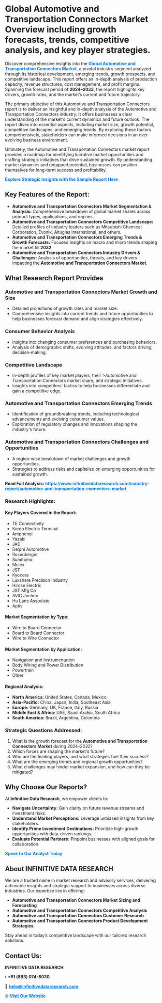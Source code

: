 <h1>Global Automotive and Transportation Connectors Market Overview including growth forecasts, trends, competitive analysis, and key player strategies.</h1>
<p>
Discover comprehensive insights into the 
<a href="https://www.infinitivedataresearch.com/industry-report/automotive-and-transportation-connectors-market" rel="dofollow" style="color: #007BFF; text-decoration: none;"><strong>Global Automotive and Transportation Connectors Market</strong></a>, a pivotal industry segment analyzed through its historical development, emerging trends, growth prospects, and competitive landscape. This report offers an in-depth analysis of production capacity, revenue structures, cost management, and profit margins. Spanning the forecast period of <strong>2024–2033</strong>, the report highlights key drivers, growth rates, and the market’s current and future trajectory.
</p>
<p>
The primary objective of this Automotive and Transportation Connectors report is to deliver an insightful and in-depth analysis of the Automotive and Transportation Connectors industry. It offers businesses a clear understanding of the market's current dynamics and future outlook. The report dives into essential aspects, including market size, growth potential, competitive landscapes, and emerging trends. By exploring these factors comprehensively, stakeholders can make informed decisions in an ever-evolving business environment.
</p>
<p>
Ultimately, the Automotive and Transportation Connectors market report provides a roadmap for identifying lucrative market opportunities and crafting strategic initiatives that drive sustained growth. By understanding market dynamics and untapped potential, businesses can position themselves for long-term success and profitability.
</p>
<p>
<a href="https://www.infinitivedataresearch.com/request-sample/reportId=106891" style="color: #007BFF; text-decoration: none;"><strong>Explore Strategic Insights with the Sample Report Here</strong></a>
</p>

<h2>Key Features of the Report:</h2>
<ul>
<li><strong>Automotive and Transportation Connectors Market Segmentation & Analysis:</strong> Comprehensive breakdown of global market shares across product types, applications, and regions.</li>
<li><strong>Automotive and Transportation Connectors Competitive Landscape:</strong> Detailed profiles of industry leaders such as Mitsubishi Chemical Corporation, Evonik, Altuglas International, and others.</li>
<li><strong>Automotive and Transportation Connectors Emerging Trends & Growth Forecasts:</strong> Focused insights on macro and micro trends shaping the market till <strong>2032</strong>.</li>
<li><strong>Automotive and Transportation Connectors Industry Drivers & Challenges:</strong> Analysis of opportunities, threats, and key drivers impacting the <strong>Automotive and Transportation Connectors Market</strong>.</li>
</ul>

<h2>What Research Report Provides</h2>
<h3>Automotive and Transportation Connectors Market Growth and Size</h3>
<ul>
<li>Detailed projections of growth rates and market size.</li>
<li>Comprehensive insights into current trends and future opportunities to help businesses forecast demand and align strategies effectively.</li>
</ul>

<h3>Consumer Behavior Analysis</h3>
<ul>
<li>Insights into changing consumer preferences and purchasing behaviors.</li>
<li>Analysis of demographic shifts, evolving attitudes, and factors driving decision-making.</li>
</ul>

<h3>Competitive Landscape</h3>
<ul>
<li>In-depth profiles of key market players, their >Automotive and Transportation Connectors market share, and strategic initiatives.</li>
<li>Insights into competitors' tactics to help businesses differentiate and gain a competitive edge.</li>
</ul>

<h3>Automotive and Transportation Connectors Emerging Trends</h3>
<ul>
<li>Identification of groundbreaking trends, including technological advancements and evolving consumer values.</li>
<li>Exploration of regulatory changes and innovations shaping the industry's future.</li>
</ul>

<h3>Automotive and Transportation Connectors Challenges and Opportunities</h3>
<ul>
<li>A region-wise breakdown of market challenges and growth opportunities.</li>
<li>Strategies to address risks and capitalize on emerging opportunities for sustained growth.</li>
</ul>
<p><strong>Read Full Analysis:</strong> <a href="https://www.infinitivedataresearch.com/industry-report/automotive-and-transportation-connectors-market" rel="dofollow" style="color: #007BFF; text-decoration: none;"><strong>https://www.infinitivedataresearch.com/industry-report/automotive-and-transportation-connectors-market</strong></a></p>
<h3>Research Highlights:</h3>
<h4>Key Players Covered in the Report:</h4>
<ul><li>TE Connectivity</li><li>Korea Electric Terminal</li><li>Amphenol</li><li>Yazaki</li><li>JAE</li><li>Delphi Automotive</li><li>Rosenberger</li><li>Sumitomo</li><li>Molex</li><li>JST</li><li>Kyocera</li><li>Luxshare Precision Industry</li><li>Hirose Electric</li><li>JST Mfg Co</li><li>AVIC Jonhon</li><li>Hu Lane Associate</li><li>Aptiv</li></ul>
<h4>Market Segmentation by Type:</h4>
<ul><li>Wire to Board Connector</li><li>Board to Board Connector</li><li>Wire to Wire Connector</li></ul>
<h4>Market Segmentation by Application:</h4>
<ul><li>Navigation and Instrumentation</li><li>Body Wiring and Power Distribution</li><li>Powertrain</li><li>Other</li></ul>

<h4>Regional Analysis:</h4>
<ul>
<li><strong>North America:</strong> United States, Canada, Mexico</li>
<li><strong>Asia-Pacific:</strong> China, Japan, India, Southeast Asia</li>
<li><strong>Europe:</strong> Germany, UK, France, Italy, Russia</li>
<li><strong>Middle East & Africa:</strong> UAE, Saudi Arabia, South Africa</li>
<li><strong>South America:</strong> Brazil, Argentina, Colombia</li>
</ul>

<h3>Strategic Questions Addressed:</h3>
<ol>
<li>What is the growth forecast for the <strong>Automotive and Transportation Connectors Market</strong> during 2024–2032?</li>
<li>Which forces are shaping the market's future?</li>
<li>Who are the leading players, and what strategies fuel their success?</li>
<li>What are the emerging trends and regional growth opportunities?</li>
<li>What challenges may hinder market expansion, and how can they be mitigated?</li>
</ol>

<h2>Why Choose Our Reports?</h2>
<p>At <strong>Infinitive Data Research</strong>, we empower clients to:</p>
<ul>
<li><strong>Navigate Uncertainty:</strong> Gain clarity on future revenue streams and investment risks.</li>
<li><strong>Understand Market Perceptions:</strong> Leverage unbiased insights from key stakeholders.</li>
<li><strong>Identify Prime Investment Destinations:</strong> Prioritize high-growth opportunities with data-driven rankings.</li>
<li><strong>Evaluate Potential Partners:</strong> Pinpoint businesses with aligned goals for collaboration.</li>
</ul>
<p><a href="https://www.infinitivedataresearch.com/industry-report/automotive-and-transportation-connectors-market" rel="dofollow" style="color: #007BFF; text-decoration: none;"><strong>Speak to Our Analyst Today</strong></a></p>

<h2>About INFINITIVE DATA RESEARCH</h2>
<p>We are a trusted name in market research and advisory services, delivering actionable insights and strategic support to businesses across diverse industries. Our expertise lies in offering:</p>
<ul>
<li><strong>Automotive and Transportation Connectors Market Sizing and Forecasting</strong></li>
<li><strong>Automotive and Transportation Connectors Competitive Analysis</strong></li>
<li><strong>Automotive and Transportation Connectors Customer Research</strong></li>
<li><strong>Automotive and Transportation Connectors Product Development Strategies</strong></li>
</ul>
<p>Stay ahead in today’s competitive landscape with our tailored research solutions.</p>

<h2>Contact Us:</h2>
<p><strong>INFINITIVE DATA RESEARCH</strong></p>
<p>📞 <strong>+91 (883) 074-8030</strong></p>
<p>📧 <strong><a href="mailto:help@infinitivedataresearch.com" style="color: #007BFF;">help@infinitivedataresearch.com</a></strong></p>
<p>🌐 <strong><a href="https://www.infinitivedataresearch.com" rel="dofollow" style="color: #007BFF;">Visit Our Website</a></strong></p>
